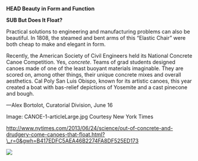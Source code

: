 **HEAD Beauty in Form and Function**

**SUB But Does It Float?**

Practical solutions to engineering and manufacturing problems can also be beautiful. In 1808, the steamed and bent arms of this “Elastic Chair” were both cheap to make and elegant in form.  

Recently, the American Society of Civil Engineers held its National Concrete Canoe Competition. Yes, *concrete*. Teams of grad students designed canoes made of one of the least buoyant materials imaginable. They are scored on, among other things, their unique concrete mixes and overall aesthetics. Cal Poly San Luis Obispo, known for its artistic canoes, this year created a boat with bas-relief depictions of Yosemite and a cast pinecone and bough.  

—Alex Bortolot, Curatorial Division, June 16

Image: CANOE-1-articleLarge.jpg Courtesy New York Times

http://www.nytimes.com/2013/06/24/science/out-of-concrete-and-drudgery-come-canoes-that-float.html?\_r=0&gwh=B417EDFC5AEA46B2274FA8DF525ED173

![](../images/Newsflash_Bortolot_Canoe6.26EDIT.jpg)
